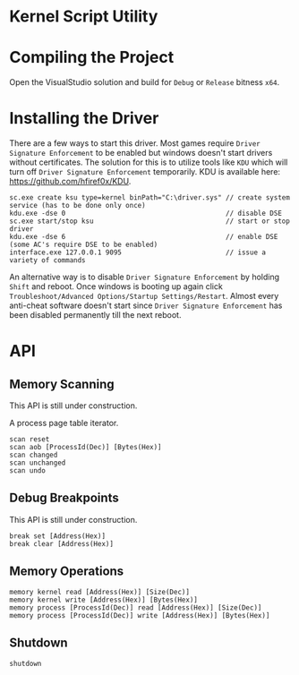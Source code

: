 # Kernel Script Utility

# Compiling the Project

Open the VisualStudio solution and build for `Debug` or `Release` bitness `x64`.

# Installing the Driver

There are a few ways to start this driver. Most games require `Driver Signature Enforcement` to be enabled but windows doesn't start drivers without certificates. The solution for this is to utilize tools like `KDU` which will turn off `Driver Signature Enforcement` temporarily. KDU is available here: https://github.com/hfiref0x/KDU.

```
sc.exe create ksu type=kernel binPath="C:\driver.sys" // create system service (has to be done only once)
kdu.exe -dse 0                                        // disable DSE
sc.exe start/stop ksu                                 // start or stop driver
kdu.exe -dse 6                                        // enable DSE (some AC's require DSE to be enabled)
interface.exe 127.0.0.1 9095                          // issue a variety of commands
```

An alternative way is to disable `Driver Signature Enforcement` by holding `Shift` and reboot. Once windows is booting up again click `Troubleshoot/Advanced Options/Startup Settings/Restart`. Almost every anti-cheat software doesn't start since `Driver Signature Enforcement` has been disabled permanently till the next reboot.

# API

## Memory Scanning

This API is still under construction.

A process page table iterator.

```
scan reset
scan aob [ProcessId(Dec)] [Bytes(Hex)]
scan changed
scan unchanged
scan undo
```

## Debug Breakpoints

This API is still under construction.

```
break set [Address(Hex)]
break clear [Address(Hex)]
```

## Memory Operations

```
memory kernel read [Address(Hex)] [Size(Dec)]
memory kernel write [Address(Hex)] [Bytes(Hex)]
memory process [ProcessId(Dec)] read [Address(Hex)] [Size(Dec)]
memory process [ProcessId(Dec)] write [Address(Hex)] [Bytes(Hex)]
```

## Shutdown

```
shutdown
```
